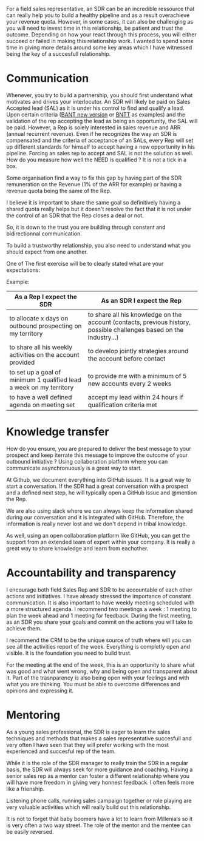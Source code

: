 
For a field sales representative, an SDR can be an incredible ressource that can really help you to build a healthy pipeline and as a result overachieve your revenue quota. However, in some cases, it can also be challenging as you will need to invest time in this relationship, be patient and trust the outcome. Depending on how your react through this process, you will either succeed or failed in making this relationship work.
I wanted to spend some time in giving more details around some key areas which I have witnessed being the key of a succesfull relationship.



# Communication


Whenever, you try to build a partnership, you should first understand what motivates and drives your interlocutor.
An SDR will likely be paid on Sales Accepted lead (SAL) as it is under his control to find and qualify a lead. Upon certain criteria ([BANT new version](http://www.saleshacker.com/bant-sales-qualification-new-era/) or [BNTT](http://moderntechsales.com/qualification) as examples) and the validation of the rep accepting the lead as being an opportunity, the SAL will be paid. 
However, a Rep is solely interested in sales revenue and ARR (annual recurrent revenue). Even if he recognizes the way an SDR is compensated and the criteria of acceptance of an SALs, every Rep will set up different standards for himself to accept having a new opportunity in his pipeline. 
Forcing an sales rep to accept and SAL is not the solution as well. How do you measure how well the NEED is qualified ? It is not a tick in a box.

Some organisation find a way to fix this gap by having part of the SDR remuneration on the Revenue (1% of the ARR for example) or having a revenue quota being the same of the Rep. 

I believe it is important to share the same goal so definitively having a shared quota really helps but it doesn't resolve the fact that it is not under the control of an SDR that the Rep closes a deal or not. 

So, it is down to the trust you are building through constant and bidirectionnal communication.

To build a trustworthy relationship, you also need to understand what you should expect from one another.

One of The first exercise will be to clearly stated what are your expectations:

Example:

As a Rep I expect the SDR | As an SDR I expect the Rep |
----|------|
to allocate x days on outbound prospecting on my territory | to share all his knowledge on the account (contacts, previous history, possible challenges based on the industry...) |
to share all his weekly activities on the account provided | to develop jointly strategies around the account before contact
to set up a goal of minimum 1 qualified lead a week on my territory | to provide me with a minimum of 5 new accounts every 2 weeks |
to have a well defined agenda on meeting set | accept my lead within 24 hours if qualification criteria met|



# Knowledge transfer

How do you ensure, you are prepared to deliver the best message to your prospect and keep iterrate this message to improve the outcome of your outbound initiative ?
Using collaboration platform where you can communicate asynchronuously is a great way to start.

At Github, we document everything into GitHub issues. It is a great way to start a conversation. If the SDR had a great conversation with a prospect and a defined next step, he will typically open a  GitHub issue and @mention the Rep. 

We are also using slack where we can always keep the information shared during our conversation and it is integrated with GitHub.
Therefore, the information is really never lost and we don't depend in tribal knowledge.  

As well, using an open collaboration platform like GitHub, you can get the support from an extended team of expert within your company. It is really a great way to share knowledge and learn from eachother.


# Accountability and transparency

I encourage both field Sales Rep and SDR to be accountable of each other actions and initiatives. I have already stressed the importance of constant communication. It is also important to have weekly meeting scheduled with a more structured agenda. I recommend two meetings a week : 1 meeting to plan the week ahead and 1 meeting for feedback.
During the first meeting, as an SDR you share your goals and commit on the actions you will take to achieve them.

I recommend the CRM to be the unique source of truth where will you can see all the activities report of the week.
Everything is completly open and visible. It is the foundation you need to build trust.

For the meeting at the end of the week, this is an opportunity to share what was good and what went wrong, why and being open and transparent about it.
Part of the trasnparency is also being open with your feelings and with what you are thinking. You must be able to overcome differences and opinions and expressing it.


# Mentoring

As a young sales professional, the SDR is eager to learn the sales techniques and methods that makes a sales representative succesfull and very often I have seen that they will prefer working with the most experienced and succesful rep of the team.

While it is the role of the SDR manager to really train the SDR in a regular basis, the SDR will always seek for more guidance and coaching. Having a senior sales rep as a mentor can foster a different relationship where you will have more freedom in giving very honnest feedback. I often feels more like a frienship.

Listening phone calls, running sales campaign together or role playing are very valuable activities which will really build out this relationship.

It is not to forget that baby boomers have a lot to learn from Millenials so it is very often a two way street. The role of the mentor and the mentee can be easily reversed.







